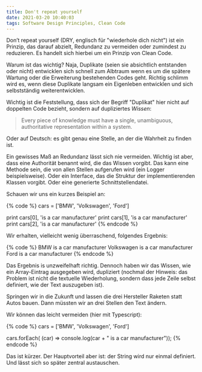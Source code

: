 ```yaml
---
title: Don't repeat yourself
date: 2021-03-20 10:40:03
tags: Software Design Principles, Clean Code
---
```


Don’t repeat yourself (DRY, englisch für "wiederhole dich nicht") ist ein Prinzip, das darauf abzielt, Redundanz zu vermeiden oder zumindest zu reduzieren. Es handelt sich hierbei um ein Prinzip von Clean Code.

Warum ist das wichtig? Naja, Duplikate (seien sie absichtlich entstanden oder nicht) entwicklen sich schnell zum Albtraum wenn es um die spätere Wartung oder die Erweiterung bestehenden Codes geht. Richtig schlimm wird es, wenn diese Duplikate langsam ein Eigenleben entwicklen und sich selbstständig weiterentwicklen.

Wichtig ist die Feststellung, dass sich der Begriff "Duplikat" hier nicht auf doppelten Code bezieht, sondern auf dupliziertes _Wissen_:

> Every piece of knowledge must have a single, unambiguous, authoritative representation within a system.

Oder auf Deutsch: es gibt genau eine Stelle, an der die Wahrheit zu finden ist.

Ein gewisses Maß an Redundanz lässt sich nie vermeiden. Wichtig ist aber, dass eine Authorität benannt wird, die das Wissen vorgibt. Das kann eine Methode sein, die von allen Stellen aufgerufen wird (ein Logger  beispielsweise). Oder ein Interface, das die Struktur der implementierenden Klassen vorgibt. Oder eine generierte Schnittstellendatei.

Schauen wir uns ein kurzes Beispiel an:

{% code %}
cars = ['BMW', 'Volkswagen', 'Ford']

print cars[0], 'is a car manufacturer'
print cars[1], 'is a car manufacturer'
print cars[2], 'is a car manufacturer'
{% endcode %}

Wir erhalten, vielleicht wenig überraschend, folgendes Ergebnis:

{% code %}
BMW is a car manufacturer
Volkswagen is a car manufacturer
Ford is a car manufacturer
{% endcode %}

Das Ergebnis is unzweifelhaft richtig. Dennoch haben wir das Wissen, wie ein Array-Eintrag ausgegeben wird, dupliziert (nochmal der Hinweis: das Problem ist nicht die textuelle Wiederholung, sondern dass jede Zeile selbst definiert, wie der Text auszugeben ist).

Springen wir in die Zukunft und lassen die drei Hersteller Raketen statt Autos bauen. Dann müssten wir an drei Stellen den Text ändern.

Wir können das leicht vermeiden (hier mit Typescript):

{% code %}
cars = ['BMW', 'Volkswagen', 'Ford']

cars.forEach( (car) => console.log(car + " is a car manufacturer"));
{% endcode %}

Das ist kürzer. Der Hauptvorteil aber ist: der String wird nur einmal definiert. Und lässt sich so später zentral austauschen.
